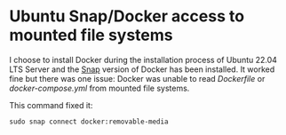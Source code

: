 # Ubuntu Snap/Docker access to mounted file systems

I choose to install Docker during the installation process of Ubuntu 22.04 LTS Server and the [Snap](https://snapcraft.io/about) version of Docker has been installed. 
It worked fine but there was one issue: Docker was unable to read *Dockerfile* or *docker-compose.yml* from mounted file systems.

This command fixed it:
```
sudo snap connect docker:removable-media
```
